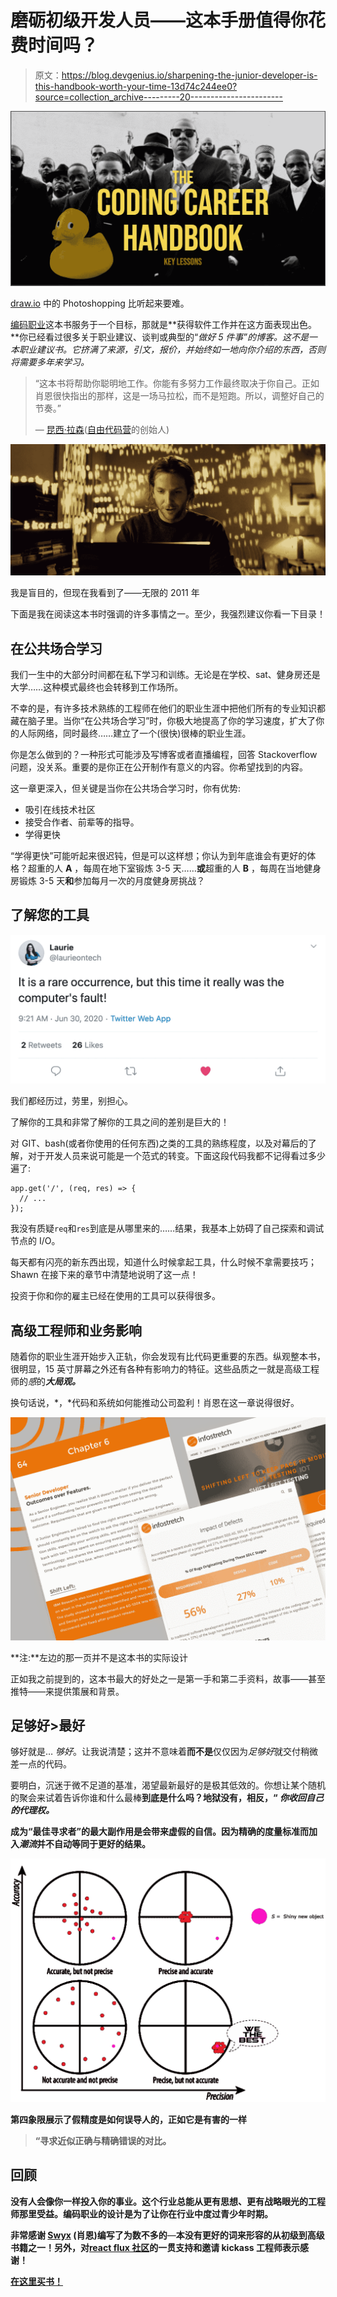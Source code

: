 # 磨砺初级开发人员——这本手册值得你花费时间吗？

> 原文：<https://blog.devgenius.io/sharpening-the-junior-developer-is-this-handbook-worth-your-time-13d74c244ee0?source=collection_archive---------20----------------------->

![](img/18680a4dba57ffd5645948765d2369d2.png)

[draw.io](https://app.diagrams.net/) 中的 Photoshopping 比听起来要难。

[编码职业](https://www.learninpublic.org/)这本书服务于一个目标，那就是**获得软件工作并在这方面表现出色。**你已经看过很多关于职业建议、谈判或典型的“*做好 5 件事”的博客。这不是一本职业建议书。它挤满了来源，引文，报价，并始终如一地向你介绍的东西，否则将需要多年来学习。*

> “这本书将帮助你聪明地工作。你能有多努力工作最终取决于你自己。正如肖恩很快指出的那样，这是一场马拉松，而不是短跑。所以，调整好自己的节奏。”
> 
> — [昆西·拉森](https://medium.com/u/17756313f41a?source=post_page-----13d74c244ee0--------------------------------)([自由代码营](https://medium.com/u/8b318225c16a?source=post_page-----13d74c244ee0--------------------------------)的创始人)

![](img/c70a47b851cbe79bb88d0f9c781f2e2b.png)

我是盲目的，但现在我看到了——无限的 2011 年

下面是我在阅读这本书时强调的许多事情之一。至少，我强烈建议你看一下目录！

## 在公共场合学习

我们一生中的大部分时间都在私下学习和训练。无论是在学校、sat、健身房还是大学……这种模式最终也会转移到工作场所。

不幸的是，有许多技术熟练的工程师在他们的职业生涯中把他们所有的专业知识都藏在脑子里。当你“在公共场合学习”时，你极大地提高了你的学习速度，扩大了你的人际网络，同时最终……建立了一个(很快)很棒的职业生涯。

你是怎么做到的？一种形式可能涉及写博客或者直播编程，回答 Stackoverflow 问题，没关系。重要的是你正在公开制作有意义的内容。你希望找到的内容。

这一章更深入，但关键是当你在公共场合学习时，你有优势:

*   吸引在线技术社区
*   接受合作者、前辈等的指导。
*   学得更快

“学得更快”可能听起来很迟钝，但是可以这样想；你认为到年底谁会有更好的体格？超重的人 **A** ，每周在地下室锻炼 3-5 天……**或**超重的人 **B** ，每周在当地健身房锻炼 3-5 天**和**参加每月一次的月度健身房挑战？

## 了解您的工具

![](img/36699b3b898b6ed54fa40425cb8a3522.png)

我们都经历过，劳里，别担心。

了解你的工具和非常了解你的工具之间的差别是巨大的！

对 GIT、bash(或者你使用的任何东西)之类的工具的熟练程度，以及对幕后的了解，对于开发人员来说可能是一个范式的转变。下面这段代码我都不记得看过多少遍了:

```
app.get('/', (req, res) => {
  // ...
});
```

我没有质疑`req`和`res`到底是从哪里来的……结果，我基本上妨碍了自己探索和调试节点的 I/O。

每天都有闪亮的新东西出现，知道什么时候拿起工具，什么时候不拿需要技巧；Shawn 在接下来的章节中清楚地说明了这一点！

投资于你和你的雇主已经在使用的工具可以获得很多。

## 高级工程师和业务影响

随着你的职业生涯开始步入正轨，你会发现有比代码更重要的东西。纵观整本书，很明显，15 英寸屏幕之外还有各种有影响力的特征。这些品质之一就是高级工程师的*感*的***大局观。***

换句话说，*，*代码和系统如何能推动公司盈利！肖恩在这一章说得很好。

![](img/aed01406c7a07c3a74dd2599c1f260c5.png)

**注:**左边的那一页并不是这本书的实际设计

正如我之前提到的，这本书最大的好处之一是第一手和第二手资料，故事——甚至推特——来提供策展和背景。

## 足够好>最好

够好就是… *够好*。让我说清楚；这并不意味着**而不是**仅仅因为*足够好*就交付稍微差一点的代码。

要明白，沉迷于微不足道的基准，渴望最新最好的是极其低效的。你想让某个随机的聚会来试着告诉你谁和什么最棒**到底是什么吗？地狱没有，相反，“ ***你收回自己的代理权。*****

**成为“最佳寻求者”的最大副作用是会带来虚假的自信。因为精确的度量标准而加入*潮流*并不自动等同于更好的结果。**

**![](img/0c2b1e7b137d75bff469b4b4116881b2.png)**

**第四象限展示了假精度是如何误导人的，正如它是有害的一样**

> **“寻求近似正确与精确错误的对比。**

## **回顾**

**没有人会像你一样投入你的事业。这个行业总能从更有思想、更有战略眼光的工程师那里受益。编码职业的设计是为了让你在行业中度过青少年时期。**

**非常感谢 [Swyx](https://medium.com/u/547f259e265e?source=post_page-----13d74c244ee0--------------------------------) (肖恩)编写了为数不多的**—**本没有更好的词来形容的从初级到高级书籍之一！另外，对[react flux 社区](https://www.reactiflux.com/)的一贯支持和邀请 kickass 工程师表示感谢！**

**[**在这里买书！**](https://swyx.podia.com/coding-career-handbook/s3m0e)**